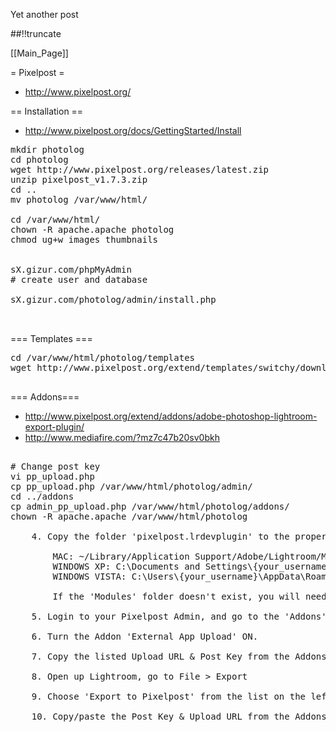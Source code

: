 Yet another post

[meta:author]: <> (Jonas Colmsjo)
[meta:title]: <> (Photolog.md)
[meta:date]: <> (2012-01-01)
[meta:nested:key]: <> (Metadata value)

##!!truncate


[[Main_Page]]


= Pixelpost =

* http://www.pixelpost.org/



== Installation ==

* http://www.pixelpost.org/docs/GettingStarted/Install

<pre>
mkdir photolog
cd photolog
wget http://www.pixelpost.org/releases/latest.zip
unzip pixelpost_v1.7.3.zip
cd ..
mv photolog /var/www/html/

cd /var/www/html/
chown -R apache.apache photolog
chmod ug+w images thumbnails


sX.gizur.com/phpMyAdmin
# create user and database

sX.gizur.com/photolog/admin/install.php


</pre>



=== Templates ===


<pre>
cd /var/www/html/photolog/templates
wget http://www.pixelpost.org/extend/templates/switchy/download/

</pre>


=== Addons===

* http://www.pixelpost.org/extend/addons/adobe-photoshop-lightroom-export-plugin/
* http://www.mediafire.com/?mz7c47b20sv0bkh

<pre>

# Change post key
vi pp_upload.php
cp pp_upload.php /var/www/html/photolog/admin/
cd ../addons
cp admin_pp_upload.php /var/www/html/photolog/addons/
chown -R apache.apache /var/www/html/photolog

	4. Copy the folder 'pixelpost.lrdevplugin' to the proper location:

		MAC: ~/Library/Application Support/Adobe/Lightroom/Modules/
		WINDOWS XP: C:\Documents and Settings\{your_username}\Application Data\Adobe\Lightroom\Modules\
		WINDOWS VISTA: C:\Users\{your_username}\AppData\Roaming\Adobe\Lightroom\Modules\
	
		If the 'Modules' folder doesn't exist, you will need to create it manually.

	5. Login to your Pixelpost Admin, and go to the 'Addons' Page.

	6. Turn the Addon 'External App Upload' ON.
	
	7. Copy the listed Upload URL & Post Key from the Addons page
	
	8. Open up Lightroom, go to File > Export
	
	9. Choose 'Export to Pixelpost' from the list on the left
	
	10. Copy/paste the Post Key & Upload URL from the Addons page into the appropriate box.

</pre>
